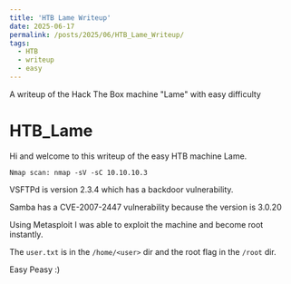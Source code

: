```yaml
---
title: 'HTB Lame Writeup'
date: 2025-06-17
permalink: /posts/2025/06/HTB_Lame_Writeup/
tags:
  - HTB
  - writeup
  - easy
---
```


A writeup of the Hack The Box machine "Lame" with easy difficulty


HTB_Lame
======

Hi and welcome to this writeup of the easy HTB machine Lame. 

`Nmap scan: nmap -sV -sC 10.10.10.3`

VSFTPd is version 2.3.4 which has a backdoor vulnerability.

Samba has a CVE-2007-2447 vulnerability because the version is 3.0.20

Using Metasploit I was able to exploit the machine and become root instantly.

The `user.txt` is in the `/home/<user>` dir and the root flag in the `/root` dir.

Easy Peasy :)
